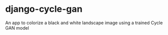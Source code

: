 # django-cycle-gan
An app to colorize a black and white landscape image using a trained Cycle GAN model
